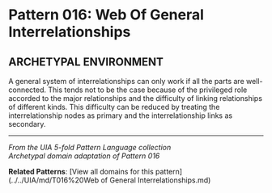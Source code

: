 # Pattern 016: Web Of General Interrelationships

## ARCHETYPAL ENVIRONMENT

A general system of interrelationships can only work if all the parts are well-connected. This tends not to be the case because of the privileged role accorded to the major relationships and the difficulty of linking relationships of different kinds. This difficulty can be reduced by treating the interrelationship nodes as primary and the interrelationship links as secondary.

---

*From the UIA 5-fold Pattern Language collection*  
*Archetypal domain adaptation of Pattern 016*

**Related Patterns**: [View all domains for this pattern](../../UIA/md/T016%20Web of General Interrelationships.md)
